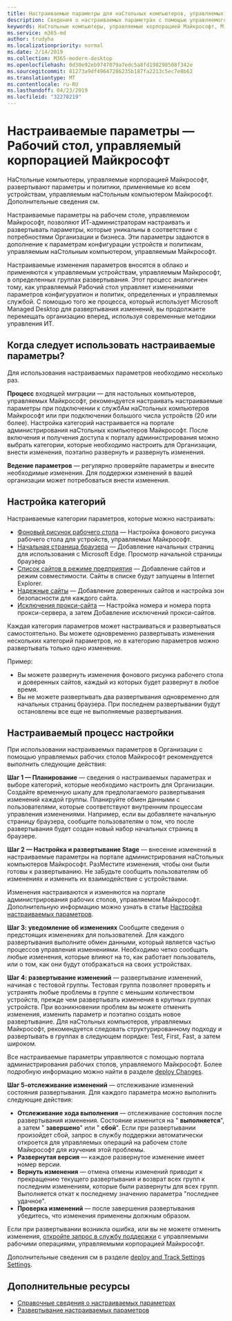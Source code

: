 ```yaml
---
title: Настраиваемые параметры для наСтольных компьютеров, управляемых Майкрософт
description: Сведения о настраиваемых параметрах с помощью управляемого рабочего стола Майкрософт
keywords: НаСтольные компьютеры, управляемые корпорацией Майкрософт, Microsoft 365, служба, документация, параметры, настраиваемые параметры
ms.service: m365-md
author: trudyha
ms.localizationpriority: normal
ms.date: 2/14/2019
ms.collection: M365-modern-desktop
ms.openlocfilehash: 0d30e92eb9747079a7edc5a8fd198298508f342e
ms.sourcegitcommit: 81273a9df49647286235b187fa2213c5ec7e8b62
ms.translationtype: MT
ms.contentlocale: ru-RU
ms.lasthandoff: 04/23/2019
ms.locfileid: "32278219"
---
```

# <a name="configurable-settings---microsoft-managed-desktop"></a>Настраиваемые параметры — Рабочий стол, управляемый корпорацией Майкрософт

НаСтольные компьютеры, управляемые корпорацией Майкрософт, развертывают параметры и политики, применяемые ко всем устройствам, управляемым наСтольным компьютером Майкрософт. Дополнительные сведения см. [](../service-description/device-policies.md)

Настраиваемые параметры на рабочем столе, управляемом Майкрософт, позволяют ИТ-администраторам настраивать и развертывать параметры, которые уникальны в соответствии с потребностями Организации и бизнеса. Эти параметры задаются в дополнение к параметрам конфигурации устройств и политикам, управляемым наСтольным компьютером, управляемым Майкрософт.  

Настраиваемые изменения параметров вносятся в облако и применяются к управляемым устройствам, управляемым Майкрософт, в определенных группах развертывания. Этот процесс аналогичен тому, как управляемый Рабочий стол управляет изменениями параметров конфигуруатион и политик, определенных и управляемых службой. С помощью того же процесса, который использует Microsoft Managed Desktop для развертывания изменений, вы продолжаете перемещать организацию вперед, используя современные методики управления ИТ.

## <a name="when-to-use-configurable-settings"></a>Когда следует использовать настраиваемые параметры?

Для использования настраиваемых параметров необходимо несколько раз. 

**Процесс** входящей миграции — для настольных компьютеров, управляемых Майкрософт, рекомендуется настраивать настраиваемые параметры при подключении к службАм наСтольных компьютеров Майкрософт или при подключении большого числа устройств (20 или более). Настройка категорий настраивается на портале администрирования наСтольных компьютеров Майкрософт. После включения и получения доступа к порталу администрирования можно выбрать категории, которые необходимо настроить для Организации, внести изменения, поэтапно развернуть и развернуть изменения.

**Ведение параметров** — регулярно проверяйте параметры и внесите необходимые изменения. Для поддержки изменений в вашей организации может потребоваться внести изменения.   

## <a name="setting-categories"></a>Настройка категорий

Настраиваемые категории параметров, которые можно настраивать:
- [Фоновый рисунок рабочего стола](config-setting-ref.md#desktop-background-picture) — Настройка фонового рисунка рабочего стола для устройств, управляемых Майкрософт. 
- [Начальная страница браузера](config-setting-ref.md#browser-start-pages) — Добавление начальных страниц для использования с Microsoft Edge. Просмотр начальной страницы браузера
- [Список сайтов в режиме предприятия](config-setting-ref.md#enterprise-mode-site-list-location) — Добавление сайтов и режим совместимости. Сайты в списке будут запущены в Internet Explorer. 
- [Надежные сайты](config-setting-ref.md#trusted-sites) — Добавление доверенных сайтов и настройка зон безопасности для каждого сайта. 
- [Исключения прокси-сайта](config-setting-ref.md#proxy) — Настройка номера и номера порта прокси-сервера, а затем Добавление исключений прокси-сайтов.

Каждая категория параметров может настраиваться и развертываться самостоятельно. Вы можете одновременно развертывать изменения нескольких категорий параметров, но в категорию параметров можно развертывать только одно изменение.

Пример:
- Вы можете развернуть изменения фонового рисунка рабочего стола и доверенных сайтов, каждый из которых будет развернут в любое время. 
- Вы не можете развертывать два развертывания одновременно для начальных страниц браузера. При последнем развертывании будут остановлены все еще не выполняемые развертывания.

## <a name="configurable-setting-process"></a>Настраиваемый процесс настройки

При использовании настраиваемых параметров в Организации с помощью управляемых рабочих столов Майкрософт рекомендуется выполнить следующие действия:

**Шаг 1 — Планирование** — сведения о настраиваемых параметрах и выборе категорий, которые необходимо настроить для Организации. Создайте временную шкалу для предполагаемого развертывания изменений каждой группы. Планируйте обмен данными с пользователями, которые соответствуют внутренним процессам управления изменениями. Например, если вы добавляете начальную страницу браузера, сообщите пользователям о том, что после развертывания будет создан новый набор начальных страниц в браузере.  

**Шаг 2 — Настройка и развертывание Stage** — внесение изменений в настраиваемые параметры на портале администрирования наСтольных компьютеров Майкрософт. РазМестите изменения, чтобы они были готовы к развертыванию. Не заБудьте сообщить пользователям об изменениях и изменить их взаимодействие с устройствами.   

Изменения настраиваются и изменяются на портале администрирования рабочих столов, управляемом Майкрософт. Дополнительную информацию можно узнать в статье [Настройка настраиваемых параметров](config-setting-ref.md). 

**Шаг 3: уведомление об изменениях** Сообщите сведения о предстоящих изменениях для пользователей. Для каждого развертывания выполните обмен данными, который является частью процессов управления изменениями. Необходимо четко сообщать любые изменения, которые влияют на то, как работает пользователь, или о том, как они будут отображаться на своих устройствах.

**Шаг 4: развертывание изменений** — развертывание изменений, начиная с тестовой группы. Тестовая группа позволяет проверять и устранять любые проблемы в группе с меньшим количеством устройств, прежде чем развертывать изменения в крупных группах устройств. При возникновении проблем вы можете отменить изменения, изменить параметр и поэтапно создать новое развертывание. Для наСтольных компьютеров, управляемых Майкрософт, рекомендуется следовать структурированному подходу и развертывать в группах в следующем порядке: Test, First, Fast, а затем широком.   

Все настраиваемые параметры управляются с помощью портала администрирования рабочих столов, управляемого Майкрософт. Более подробную информацию можно найти в разделе [deploy Changes](config-setting-deploy.md). 

**Шаг 5-отслеживание изменений** — отслеживание изменений состояния развертывания. Для каждого параметра можно выполнить следующие действия:
- **Отслеживание хода выполнения** — отслеживание состояния после развертывания изменения. Состояние изменится на " **выполняется**", а затем " **завершено**" или " **сбой**". Если при развертывании произойдет сбой, запрос в службу поддержки автоматически откроется для управляемых операций на рабочем столе Майкрософт для изучения этой проблемы.  
- **Развернутая версия** — каждое развернутое изменение имеет номер версии.
- **Вернуть изменения** — отмена отмены изменений приводит к прекращению текущего развертывания и возврат всех групп к последним изменениям, которые были развернуты для всех групп. Выполняется откат к последнему значению параметра "последнее удачное".
- **Проверка изменений** — после завершения развертывания убедитесь, что изменения применены должным образом.  

Если при развертывании возникла ошибка, или вы не можете отменить изменения, [откройте запрос в службу поддержки](admin-support.md) с управляемыми рабочими операциями, управляемыми корпорацией Майкрософт. 

Дополнительные сведения см в разделе [deploy and Track Settings Settings](config-setting-deploy.md).

## <a name="additional-resources"></a>Дополнительные ресурсы
- [Справочные сведения о настраиваемых параметрах](config-setting-ref.md) 
- [Развертывание настраиваемых параметров](config-setting-deploy.md) 
